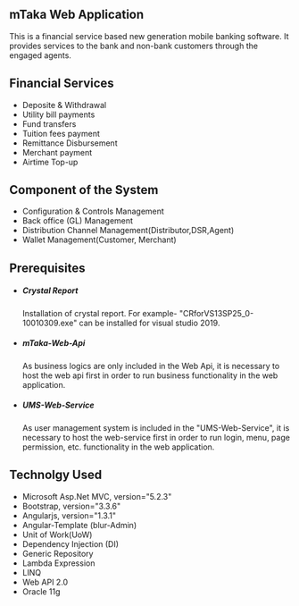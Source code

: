 <h2>mTaka Web Application</h2>
 <p>This is a financial service based new generation mobile banking software. It provides services to the bank and non-bank customers through the engaged agents.</p>

<h2>Financial Services</h2>
	<ul>
		<li>Deposite & Withdrawal</li>
		<li>Utility bill payments</li>
		<li>Fund transfers</li>
		<li>Tuition fees payment</li>
		<li>Remittance Disbursement</li>
		<li>Merchant payment</li>
    <li>Airtime Top-up</li>
	</ul>

<h2>Component of the System</h2>
	<ul>
		<li>Configuration & Controls Management</li>
		<li>Back office (GL) Management</li>
		<li>Distribution Channel Management(Distributor,DSR,Agent)</li>
		<li>Wallet Management(Customer, Merchant)</li>
	</ul>
  
<h2>Prerequisites</h2>
	<ul>
		<li><h5>Crystal Report</h5></li>
			<p>Installation of crystal report. For example- "CRforVS13SP25_0-10010309.exe" can be installed for visual studio 2019.</p>
	  <li><h5>mTaka-Web-Api</h5></li>
			<p>As business logics are only included in the Web Api, it is necessary to host the web api first in order to run business functionality in the web application.</p>
    <li><h5>UMS-Web-Service</h5></li>
			<p>As user management system is included in the "UMS-Web-Service", it is necessary to host the web-service first in order to run login, menu, page permission, etc. functionality in the web application.</p>
  </ul>
  
<h2>Technolgy Used</h2>
	<ul>
		<li>Microsoft Asp.Net MVC,    version="5.2.3"</li>
		<li>Bootstrap,                version="3.3.6"</li>
		<li>Angularjs,                version="1.3.1"</li>
		<li>Angular-Template (blur-Admin)</li>
    <li>Unit of Work(UoW)</li>
    <li>Dependency Injection (DI)</li>
    <li>Generic Repository</li>
    <li>Lambda Expression</li>
    <li>LINQ</li>
    <li>Web API 2.0</li>
		<li>Oracle 11g</li>
	</ul>
